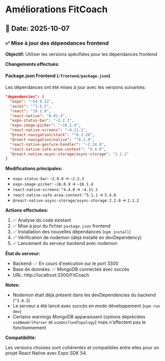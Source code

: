 # Améliorations FitCoach

## 📅 Date: 2025-10-07

### ✅ Mise à jour des dépendances frontend

**Objectif:** Utiliser les versions spécifiées pour les dépendances frontend

**Changements effectués:**

#### Package.json Frontend (`/frontend/package.json`)

Les dépendances ont été mises à jour avec les versions suivantes:

```json
"dependencies": {
  "expo": "~54.0.12",
  "axios": "^1.6.5",
  "react": "19.1.0",
  "react-native": "0.81.4",
  "expo-status-bar": "~2.2.3",
  "expo-image-picker": "~16.1.4",
  "react-native-screens": "~4.11.1",
  "@react-navigation/stack": "^6.3.20",
  "@react-navigation/native": "^6.1.9",
  "react-native-gesture-handler": "~2.24.0",
  "react-native-safe-area-context": "5.4.0",
  "@react-native-async-storage/async-storage": "2.1.2"
}
```

**Modifications principales:**

- `expo-status-bar`: `~3.0.8` → `~2.2.3`
- `expo-image-picker`: `~16.0.9` → `~16.1.4`
- `react-native-screens`: `^4.4.0` → `~4.11.1`
- `react-native-safe-area-context`: `^5.1.1` → `5.4.0`
- `@react-native-async-storage/async-storage`: `2.2.0` → `2.1.2`

**Actions effectuées:**

1. ✅ Analyse du code existant
2. ✅ Mise à jour du fichier `package.json` frontend
3. ✅ Installation des nouvelles dépendances (`npm install`)
4. ✅ Vérification de nodemon (déjà installé en devDependency)
5. ✅ Lancement du serveur backend avec nodemon

**État du serveur:**

- Backend: ✅ En cours d'exécution sur le port 3300
- Base de données: ✅ MongoDB connectée avec succès
- URL: http://localhost:3300/FitCoach

**Notes:**

- Nodemon était déjà présent dans les devDependencies du backend (`^3.0.2`)
- Le serveur a été lancé avec succès en mode développement (`npm run dev`)
- Certains warnings MongoDB apparaissent (options dépréciées `useNewUrlParser` et `useUnifiedTopology`) mais n'affectent pas le fonctionnement

**Compatibilité:**

Les versions choisies sont cohérentes et compatibles entre elles pour un projet React Native avec Expo SDK 54.
